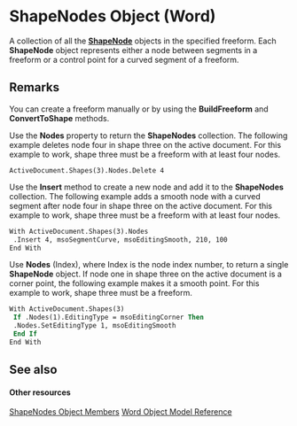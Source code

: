 
# ShapeNodes Object (Word)

A collection of all the  **[ShapeNode](d5afb71a-a218-57f3-87f0-171094ba6610.md)** objects in the specified freeform. Each **ShapeNode** object represents either a node between segments in a freeform or a control point for a curved segment of a freeform.


## Remarks

You can create a freeform manually or by using the  **BuildFreeform** and **ConvertToShape** methods.

Use the  **Nodes** property to return the **ShapeNodes** collection. The following example deletes node four in shape three on the active document. For this example to work, shape three must be a freeform with at least four nodes.




```
ActiveDocument.Shapes(3).Nodes.Delete 4
```

Use the  **Insert** method to create a new node and add it to the **ShapeNodes** collection. The following example adds a smooth node with a curved segment after node four in shape three on the active document. For this example to work, shape three must be a freeform with at least four nodes.




```vb
With ActiveDocument.Shapes(3).Nodes 
 .Insert 4, msoSegmentCurve, msoEditingSmooth, 210, 100 
End With
```

Use  **Nodes** (Index), where Index is the node index number, to return a single **ShapeNode** object. If node one in shape three on the active document is a corner point, the following example makes it a smooth point. For this example to work, shape three must be a freeform.




```vb
With ActiveDocument.Shapes(3) 
 If .Nodes(1).EditingType = msoEditingCorner Then 
 .Nodes.SetEditingType 1, msoEditingSmooth 
 End If 
End With
```


## See also


#### Other resources


[ShapeNodes Object Members](1c404c66-24ad-0e6d-2135-ebe5857bfb23.md)
[Word Object Model Reference](http://msdn.microsoft.com/library/be452561-b436-bb9b-6f94-3faa9a74a6fd%28Office.15%29.aspx)

